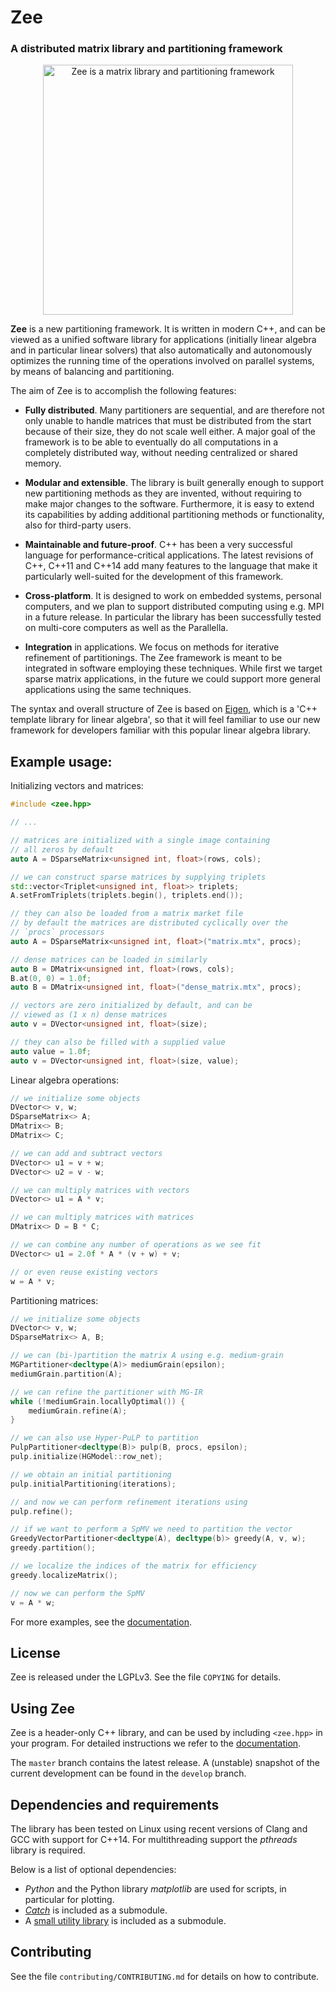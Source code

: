 # Zee

### **A distributed matrix library and partitioning framework**

<p align="center">
<img width="400px" alt="Zee is a matrix library and partitioning framework" src="https://raw.githubusercontent.com/jwbuurlage/zee/develop/docs/sphinx/img/zee.png" />
</p>

**Zee** is a new partitioning framework. It is written in modern C++, and can be viewed as a unified software library for applications (initially linear algebra and in particular linear solvers) that also automatically and autonomously optimizes the running time of the operations involved on parallel systems, by means of balancing and partitioning.

The aim of Zee is to accomplish the following features:

* **Fully distributed**. Many partitioners are sequential, and are therefore not only unable to handle matrices that must be distributed from the start because of their size, they do not scale well either. A major goal of the framework is to be able to eventually do all computations in a completely distributed way, without needing centralized or shared memory.

* **Modular and extensible**. The library is built generally enough to support new partitioning methods as they are invented, without requiring to make major changes to the software. Furthermore, it is easy to extend its capabilities by adding additional partitioning methods or functionality, also for third-party users.

* **Maintainable and future-proof**. C++ has been a very successful language for performance-critical applications. The latest revisions of C++, C++11 and C++14 add many features to the language that make it particularly well-suited for the development of this framework.

* **Cross-platform**. It is designed to work on embedded systems, personal computers, and we plan to support distributed computing using e.g. MPI in a future release. In particular the library has been successfully tested on multi-core computers as well as the Parallella.

* **Integration** in applications. We focus on methods for iterative refinement of partitionings. The Zee framework is meant to be integrated in software employing these techniques. While first we target sparse matrix applications, in the future we could support more general applications using the same techniques.

The syntax and overall structure of Zee is based on [Eigen](http://eigen.tuxfamily.org), which is a 'C++ template library for linear algebra', so that it will feel familiar to use our new framework for developers familiar with this popular linear algebra library.

## Example usage:

Initializing vectors and matrices:

```CPP
#include <zee.hpp>

// ...

// matrices are initialized with a single image containing
// all zeros by default
auto A = DSparseMatrix<unsigned int, float>(rows, cols);

// we can construct sparse matrices by supplying triplets
std::vector<Triplet<unsigned int, float>> triplets;
A.setFromTriplets(triplets.begin(), triplets.end());

// they can also be loaded from a matrix market file
// by default the matrices are distributed cyclically over the
// `procs` processors
auto A = DSparseMatrix<unsigned int, float>("matrix.mtx", procs);

// dense matrices can be loaded in similarly
auto B = DMatrix<unsigned int, float>(rows, cols);
B.at(0, 0) = 1.0f;
auto B = DMatrix<unsigned int, float>("dense_matrix.mtx", procs);

// vectors are zero initialized by default, and can be
// viewed as (1 x n) dense matrices
auto v = DVector<unsigned int, float>(size);

// they can also be filled with a supplied value
auto value = 1.0f;
auto v = DVector<unsigned int, float>(size, value);
```

Linear algebra operations:

```CPP
// we initialize some objects
DVector<> v, w;
DSparseMatrix<> A;
DMatrix<> B;
DMatrix<> C;

// we can add and subtract vectors
DVector<> u1 = v + w;
DVector<> u2 = v - w;

// we can multiply matrices with vectors
DVector<> u1 = A * v;

// we can multiply matrices with matrices
DMatrix<> D = B * C;

// we can combine any number of operations as we see fit
DVector<> u1 = 2.0f * A * (v + w) + v;

// or even reuse existing vectors
w = A * v;
```

Partitioning matrices:
```CPP
// we initialize some objects
DVector<> v, w;
DSparseMatrix<> A, B;

// we can (bi-)partition the matrix A using e.g. medium-grain
MGPartitioner<decltype(A)> mediumGrain(epsilon);
mediumGrain.partition(A);

// we can refine the partitioner with MG-IR
while (!mediumGrain.locallyOptimal()) {
    mediumGrain.refine(A);
}

// we can also use Hyper-PuLP to partition
PulpPartitioner<decltype(B)> pulp(B, procs, epsilon);
pulp.initialize(HGModel::row_net);

// we obtain an initial partitioning
pulp.initialPartitioning(iterations);

// and now we can perform refinement iterations using
pulp.refine();

// if we want to perform a SpMV we need to partition the vector
GreedyVectorPartitioner<decltype(A), decltype(b)> greedy(A, v, w);
greedy.partition();

// we localize the indices of the matrix for efficiency
greedy.localizeMatrix();

// now we can perform the SpMV
v = A * w;
```

For more examples, see the [documentation](#).

## License

Zee is released under the LGPLv3. See the file `COPYING` for details.

## Using Zee

Zee is a header-only C++ library, and can be used by including `<zee.hpp>`
in your program. For detailed instructions we refer to the [documentation](#).

The `master` branch contains the latest release. A (unstable) snapshot of the current development can be found in the `develop` branch.

## Dependencies and requirements

The library has been tested on Linux using recent versions of Clang and GCC with support for C++14. For multithreading support the *pthreads* library is required.

Below is a list of optional dependencies:

- *Python* and the Python library *matplotlib* are used for scripts, in particular for plotting.
- [*Catch*](https://github.com/philsquared/Catch) is included as a submodule.
- A [small utility library](https://github.com/jwbuurlage/JWUtil) is included as a submodule.

## Contributing

See the file `contributing/CONTRIBUTING.md` for details on how to contribute.
